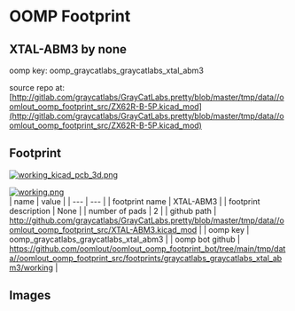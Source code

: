 # OOMP Footprint  
## XTAL-ABM3  by none  
  
oomp key: oomp_graycatlabs_graycatlabs_xtal_abm3  
  
source repo at: [http://gitlab.com/graycatlabs/GrayCatLabs.pretty/blob/master/tmp/data//oomlout_oomp_footprint_src/ZX62R-B-5P.kicad_mod](http://gitlab.com/graycatlabs/GrayCatLabs.pretty/blob/master/tmp/data//oomlout_oomp_footprint_src/ZX62R-B-5P.kicad_mod)  
## Footprint  
  
[![working_kicad_pcb_3d.png](working_kicad_pcb_3d_600.png)](working_kicad_pcb_3d.png)  
  
[![working.png](working_600.png)](working.png)  
| name | value | 
| --- | --- | 
| footprint name | XTAL-ABM3 | 
| footprint description | None | 
| number of pads | 2 | 
| github path | http://github.com/graycatlabs/GrayCatLabs.pretty/blob/master/tmp/data//oomlout_oomp_footprint_src/XTAL-ABM3.kicad_mod | 
| oomp key | oomp_graycatlabs_graycatlabs_xtal_abm3 | 
| oomp bot github | https://github.com/oomlout/oomlout_oomp_footprint_bot/tree/main/tmp/data//oomlout_oomp_footprint_src/footprints/graycatlabs_graycatlabs_xtal_abm3/working | 
## Images  
